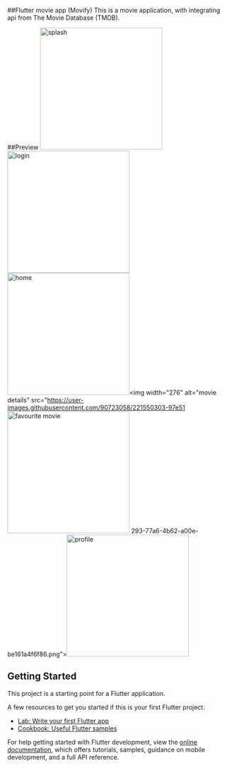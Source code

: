 ##Flutter movie app (Movify)
This is a movie application, with integrating api from The Movie Database (TMDB).

##Preview
<img width="276" alt="splash" src="https://user-images.githubusercontent.com/90723058/221550195-c713e4ab-5970-4e22-909c-f6687d1ed038.png"><img width="276" alt="login" src="https://user-images.githubusercontent.com/90723058/221550208-5744866e-d7a7-4660-b286-7ee9c02b4e7f.png"><img width="276" alt="home" src="https://user-images.githubusercontent.com/90723058/221550262-ffe02a98-c72e-4d44-b600-19c695474c53.png"><img width="276" alt="movie details" src="https://user-images.githubusercontent.com/90723058/221550303-97e51<img width="276" alt="favourite movie" src="https://user-images.githubusercontent.com/90723058/221550326-1f5a43bd-a198-4f49-a577-27c6823c6453.png">
293-77a6-4b62-a00e-be161a4f6f86.png"><img width="276" alt="profile" src="https://user-images.githubusercontent.com/90723058/221550417-82c47d75-03f1-4ce1-b14a-102f32e1078c.png">






## Getting Started

This project is a starting point for a Flutter application.

A few resources to get you started if this is your first Flutter project:

- [Lab: Write your first Flutter app](https://docs.flutter.dev/get-started/codelab)
- [Cookbook: Useful Flutter samples](https://docs.flutter.dev/cookbook)

For help getting started with Flutter development, view the
[online documentation](https://docs.flutter.dev/), which offers tutorials,
samples, guidance on mobile development, and a full API reference.
